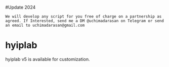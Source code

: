 #Update 2024

    We will develop any script for you free of charge on a partnership as agreed. If Interested, send me a DM @uchimadarasan on Telegram or send an email to uchimadarasan@gmail.com


# hyiplab
hyiplab v5 is available for customization.
